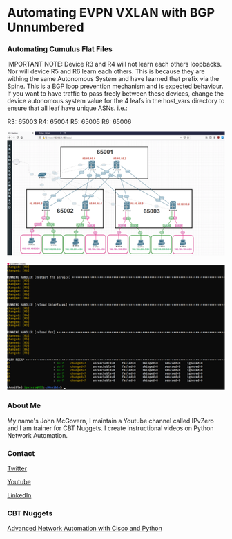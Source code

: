 # Automating EVPN VXLAN with BGP Unnumbered

### Automating Cumulus Flat Files

IMPORTANT NOTE: Device R3 and R4 will not learn each others loopbacks. Nor will device R5 and R6 learn each others.
This is because they are withing the same Autonomous System and have learned that prefix via the Spine. This is a BGP loop prevention mechanism and is expected behaviour. If you want to have traffic to pass freely between these devices, change the device autonomous system value for the 4 leafs
in the host_vars directory to ensure that all leaf have unique ASNs.
i.e.:

R3: 65003
R4: 65004
R5: 65005
R6: 65006

![alt text](https://github.com/IPvZero/EVPN-VXLAN-Cumulus/blob/main/images/evpn.png?raw=true)

![alt text](https://github.com/IPvZero/EVPN-VXLAN-Cumulus/blob/main/images/evpn4.png?raw=true)


### About Me
My name's John McGovern, I maintain a Youtube channel called IPvZero and I am trainer for CBT Nuggets. 
I create instructional videos on Python Network Automation.

### Contact

[Twitter](https://twitter.com/IPvZero)

[Youtube](https://youtube.com/c/IPvZero)

[LinkedIn](https://www.linkedin.com/in/ipvzero)

### CBT Nuggets 

[Advanced Network Automation with Cisco and Python](http://learn.gg/adv-net)
